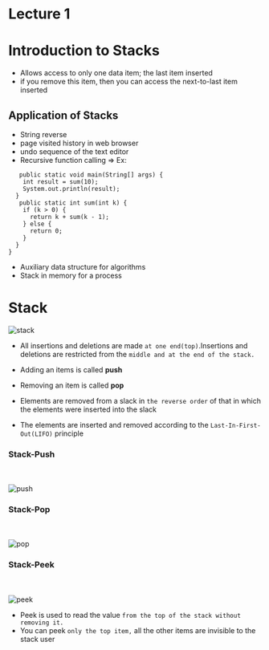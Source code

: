 # Lecture 1
# **Introduction to Stacks**

- Allows access to only one data item; the last item inserted 
- if you remove this item, then you can access the next-to-last item inserted

## Application of Stacks 

- String reverse 
- page visited history in web browser
- undo sequence of the text editor 
- Recursive function calling => Ex:
``` public class Main {
   public static void main(String[] args) {
    int result = sum(10);
    System.out.println(result);
  }
   public static int sum(int k) {
    if (k > 0) {
      return k + sum(k - 1);
    } else {
      return 0;
    }
  }
}
```
- Auxiliary data structure for algorithms 
- Stack in memory for a process

# Stack
![stack](https://media.geeksforgeeks.org/wp-content/uploads/geek-stack-1.png)
<br>
- All insertions and deletions are made `at one end(top)`.Insertions and deletions are restricted from the `middle and at the end of the stack.`

- Adding an items is called **push**
- Removing an item is called **pop** 

- Elements are removed from a slack in `the reverse order` of that in which the elements were inserted into the slack

- The elements are inserted and removed according to the `Last-In-First-Out(LIFO)` principle
### Stack-Push
<br><br>
![push](https://www.tutorialspoint.com/data_structures_algorithms/images/stack_push_operation.jpg)

### Stack-Pop
<br><br>
![pop](https://www.tutorialspoint.com/data_structures_algorithms/images/stack_pop_operation.jpg)

### Stack-Peek
<br><br>
![peek](https://qph.fs.quoracdn.net/main-qimg-f22268230c00651b84db79c13bdb7ec9)
- Peek is used to read the value `from the top of the stack without removing it.`
- You can peek `only the top item,` all the other items are invisible to the stack user

